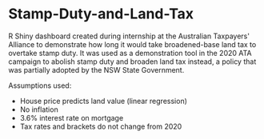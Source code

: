 # Stamp-Duty-and-Land-Tax
R Shiny dashboard created during internship at the Australian Taxpayers' Alliance to demonstrate how long it would take broadened-base land tax to overtake stamp duty.
It was used as a demonstration tool in the 2020 ATA campaign to abolish stamp duty and broaden land tax instead, a policy that was partially adopted by the NSW State Government.

Assumptions used:
* House price predicts land value (linear regression)
* No inflation
* 3.6% interest rate on mortgage
* Tax rates and brackets do not change from 2020

